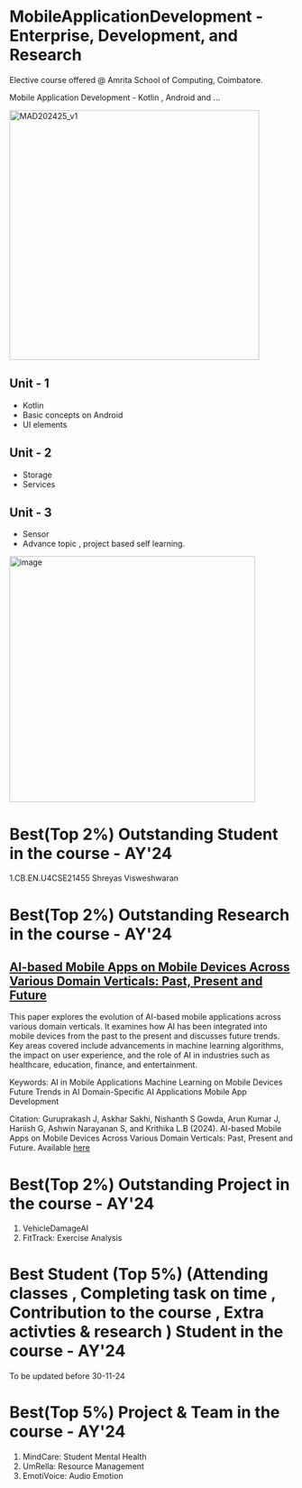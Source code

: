 # MobileApplicationDevelopment - Enterprise, Development,  and  Research

Elective course offered @ Amrita School of Computing, Coimbatore. 

Mobile Application Development - Kotlin , Android and ...

<img width="443" alt="MAD202425_v1" src="https://github.com/user-attachments/assets/67abf26a-7874-407f-802d-0c398734f6a7">



## Unit - 1
- Kotlin
- Basic concepts on Android 
- UI elements 

## Unit - 2
- Storage
- Services 

## Unit - 3
- Sensor
- Advance topic , project based self learning. 

<img width="436" alt="image" src="https://github.com/user-attachments/assets/8bb40806-a8f9-4e87-a5f9-ff205618b152">

  
# Best(Top 2%) Outstanding Student in the course - AY'24  
1.CB.EN.U4CSE21455 	Shreyas Visweshwaran

# Best(Top 2%) Outstanding Research in the course - AY'24  
## [AI-based Mobile Apps on Mobile Devices Across Various Domain Verticals: Past, Present and Future](https://papers.ssrn.com/sol3/papers.cfm?abstract_id=5002541)

This paper explores the evolution of AI-based mobile applications across various domain verticals. It examines how AI has been integrated into mobile devices from the past to the present and discusses future trends. Key areas covered include advancements in machine learning algorithms, the impact on user experience, and the role of AI in industries such as healthcare, education, finance, and entertainment.

Keywords:
AI in Mobile Applications
Machine Learning on Mobile Devices
Future Trends in AI
Domain-Specific AI Applications
Mobile App Development

Citation:
Guruprakash J, Askhar Sakhi, Nishanth S Gowda, Arun Kumar J, Hariish G, Ashwin Narayanan S, and Krithika L.B (2024). AI-based Mobile Apps on Mobile Devices Across Various Domain Verticals: Past, Present and Future. Available [here](https://papers.ssrn.com/sol3/papers.cfm?abstract_id=5002541)

# Best(Top 2%) Outstanding Project in the course - AY'24  
1. VehicleDamageAI
2. FitTrack: Exercise Analysis 

# Best Student (Top 5%) (Attending classes , Completing task on time , Contribution to the course ,  Extra activties & research )  Student in the course - AY'24 
To be updated before 30-11-24

# Best(Top 5%) Project & Team in the course - AY'24 
1.  MindCare: Student Mental Health
2.  UmRella: Resource Management
3.  EmotiVoice: Audio Emotion


